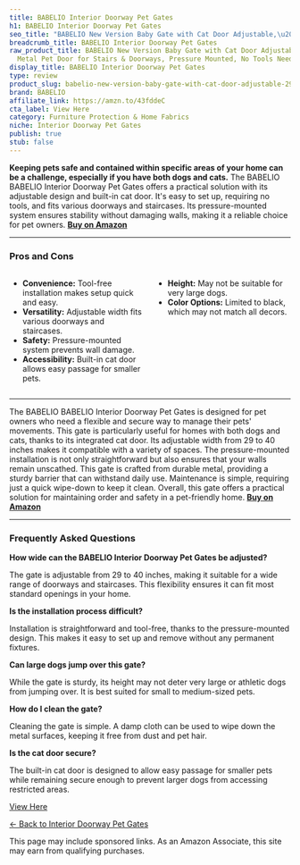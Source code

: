 ```yaml
---
title: BABELIO Interior Doorway Pet Gates
h1: BABELIO Interior Doorway Pet Gates
seo_title: "BABELIO New Version Baby Gate with Cat Door Adjustable,\u2026"
breadcrumb_title: BABELIO Interior Doorway Pet Gates
raw_product_title: BABELIO New Version Baby Gate with Cat Door Adjustable, 29-40"
  Metal Pet Door for Stairs & Doorways, Pressure Mounted, No Tools Needed, Black
display_title: BABELIO Interior Doorway Pet Gates
type: review
product_slug: babelio-new-version-baby-gate-with-cat-door-adjustable-29-40-metal-pet-1c3ef0a3
brand: BABELIO
affiliate_link: https://amzn.to/43fddeC
cta_label: View Here
category: Furniture Protection & Home Fabrics
niche: Interior Doorway Pet Gates
publish: true
stub: false
---
```


<div id="intro" class="full-width">
  <p><strong>Keeping pets safe and contained within specific areas of your home can be a challenge, especially if you have both dogs and cats.</strong> The BABELIO BABELIO Interior Doorway Pet Gates offers a practical solution with its adjustable design and built-in cat door. It's easy to set up, requiring no tools, and fits various doorways and staircases. Its pressure-mounted system ensures stability without damaging walls, making it a reliable choice for pet owners. <a href="https://amzn.to/43fddeC" rel="nofollow sponsored noopener" target="_blank"><strong>Buy on Amazon</strong></a></p>
</div>

<hr />
<h3 id="pros-cons">Pros and Cons</h3>
<div class="pc-grid" style="display:grid;grid-template-columns:1fr 1fr;gap:16px;">
  <ul>
    <li><strong>Convenience:</strong> Tool-free installation makes setup quick and easy.</li>
    <li><strong>Versatility:</strong> Adjustable width fits various doorways and staircases.</li>
    <li><strong>Safety:</strong> Pressure-mounted system prevents wall damage.</li>
    <li><strong>Accessibility:</strong> Built-in cat door allows easy passage for smaller pets.</li>
  </ul>
  <ul>
    <li><strong>Height:</strong> May not be suitable for very large dogs.</li>
    <li><strong>Color Options:</strong> Limited to black, which may not match all decors.</li>
  </ul>
</div>
<hr />

<div class="full-width">
  <p>The BABELIO BABELIO Interior Doorway Pet Gates is designed for pet owners who need a flexible and secure way to manage their pets' movements. This gate is particularly useful for homes with both dogs and cats, thanks to its integrated cat door. Its adjustable width from 29 to 40 inches makes it compatible with a variety of spaces. The pressure-mounted installation is not only straightforward but also ensures that your walls remain unscathed. This gate is crafted from durable metal, providing a sturdy barrier that can withstand daily use. Maintenance is simple, requiring just a quick wipe-down to keep it clean. Overall, this gate offers a practical solution for maintaining order and safety in a pet-friendly home. <a href="https://amzn.to/43fddeC" rel="nofollow sponsored noopener" target="_blank"><strong>Buy on Amazon</strong></a></p>
</div>

<hr />
<h3 id="faqs">Frequently Asked Questions</h3>

<p><strong>How wide can the BABELIO Interior Doorway Pet Gates be adjusted?</strong></p>
<p>The gate is adjustable from 29 to 40 inches, making it suitable for a wide range of doorways and staircases. This flexibility ensures it can fit most standard openings in your home.</p>

<p><strong>Is the installation process difficult?</strong></p>
<p>Installation is straightforward and tool-free, thanks to the pressure-mounted design. This makes it easy to set up and remove without any permanent fixtures.</p>

<p><strong>Can large dogs jump over this gate?</strong></p>
<p>While the gate is sturdy, its height may not deter very large or athletic dogs from jumping over. It is best suited for small to medium-sized pets.</p>

<p><strong>How do I clean the gate?</strong></p>
<p>Cleaning the gate is simple. A damp cloth can be used to wipe down the metal surfaces, keeping it free from dust and pet hair.</p>

<p><strong>Is the cat door secure?</strong></p>
<p>The built-in cat door is designed to allow easy passage for smaller pets while remaining secure enough to prevent larger dogs from accessing restricted areas.</p>
<p><a class="btn" href="https://amzn.to/43fddeC" target="_blank" rel="nofollow sponsored noopener">View Here</a></p>
<p><a href="/roundups/furniture-protection-home-fabrics/interior-doorway-pet-gates/">← Back to Interior Doorway Pet Gates</a></p>
<aside class="disclosure">This page may include sponsored links. As an Amazon Associate, this site may earn from qualifying purchases.</aside>
